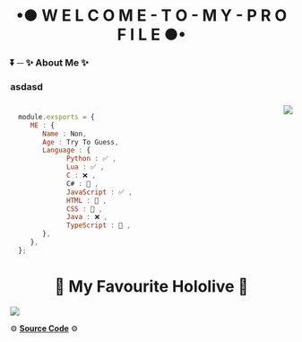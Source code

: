 <h1 align="center">•● W E L C O M E - T O - M Y - P R O F I L E ●•</h1>

  <h3 align="left">⏬ ─ ✨ About Me ✨<p><h3 align="left">asdasd<h3></p></h3>


<img align="right" src="https://github-readme-stats.vercel.app/api?username=ImJustNon&&show_icons=true&title_color=427bff&icon_color=bb2acf&text_color=000000&bg_color=FFFFFF"/>

```js

  module.exsports = {
     ME : {
        Name : Non,
        Age : Try To Guess,
        Language : {
              Python : ✅ ,
              Lua : ✅ ,
              C : ❌ ,
              C# : 📙 ,
              JavaScript : ✅ ,
              HTML : 📙 ,
              CSS : 📙 ,
              Java : ❌ ,
              TypeScript : 📙 ,
        },
     },
  };
```

<h1 align="center">💖 My Favourite Hololive 💖</h1>

![](https://cdn.discordapp.com/attachments/831877886680104971/905424865190899723/Konachan.com_-_323955_sample.jpg)

⚙ **[Source Code](https://github.com/ImJustNon/ImJustNon)** ⚙

